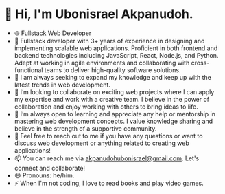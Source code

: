 # 👋 Hi, I'm Ubonisrael Akpanudoh.

- 🌐 Fullstack Web Developer
- 🚀 Fullstack developer with 3+ years of experience in designing and implementing scalable web applications. Proficient in both frontend and backend technologies including JavaScript, React, Node.js, and Python. Adept at working in agile environments and collaborating with cross-functional teams to deliver high-quality software solutions.
- 🌱 I am always seeking to expand my knowledge and keep up with the latest trends in web development.
- 👯 I’m looking to collaborate on exciting web projects where I can apply my expertise and work with a creative team. I believe in the power of collaboration and enjoy working with others to bring ideas to life.
- 🤔 I’m always open to learning and appreciate any help or mentorship in mastering web development concepts. I value knowledge sharing and believe in the strength of a supportive community.
- 💬 Feel free to reach out to me if you have any questions or want to discuss web development or anything related to creating web applications!
- 📫 You can reach me via akpanudohubonisrael@gmail.com. Let's connect and collaborate!
- 😄 Pronouns: he/him.
- ⚡ When I'm not coding, I love to read books and play video games.

